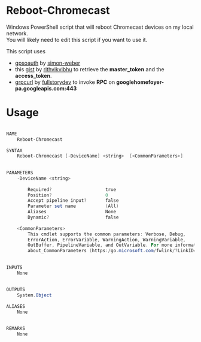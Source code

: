 # Reboot-Chromecast
Windows PowerShell script that will reboot Chromecast devices on my local network.  
You will likely need to edit this script if you want to use it.  
  
This script uses
   - [gpsoauth](https://github.com/simon-weber/gpsoauth) by [simon-weber](https://github.com/simon-weber)
   - this [gist](https://gist.github.com/rithvikvibhu/952f83ea656c6782fbd0f1645059055d) by [rithvikvibhu](https://github.com/rithvikvibhu) to retrieve the **master_token** and the **access_token**.
   - [grpcurl](https://github.com/fullstorydev/grpcurl) by [fullstorydev](https://github.com/fullstorydev) to invoke **RPC** on **googlehomefoyer-pa.googleapis.com:443**  
# Usage
```ps1

NAME
    Reboot-Chromecast
    
SYNTAX
    Reboot-Chromecast [-DeviceName] <string>  [<CommonParameters>]
    
    
PARAMETERS
    -DeviceName <string>
        
        Required?                    true
        Position?                    0
        Accept pipeline input?       false
        Parameter set name           (All)
        Aliases                      None
        Dynamic?                     false
        
    <CommonParameters>
        This cmdlet supports the common parameters: Verbose, Debug,
        ErrorAction, ErrorVariable, WarningAction, WarningVariable,
        OutBuffer, PipelineVariable, and OutVariable. For more information, see 
        about_CommonParameters (https:/go.microsoft.com/fwlink/?LinkID=113216). 
    
    
INPUTS
    None
    
    
OUTPUTS
    System.Object
    
ALIASES
    None
    

REMARKS
    None

```

